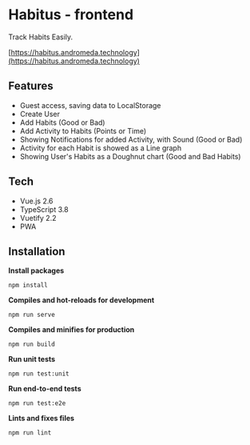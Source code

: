# Habitus - frontend

Track Habits Easily.

[https://habitus.andromeda.technology](https://habitus.andromeda.technology)

## Features

- Guest access, saving data to LocalStorage
- Create User
- Add Habits (Good or Bad)
- Add Activity to Habits (Points or Time)
- Showing Notifications for added Activity, with Sound (Good or Bad)
- Activity for each Habit is showed as a Line graph
- Showing User's Habits as a Doughnut chart (Good and Bad Habits)

## Tech

- Vue.js 2.6
- TypeScript 3.8
- Vuetify 2.2
- PWA

## Installation

**Install packages**

`npm install`

**Compiles and hot-reloads for development**

`npm run serve`

**Compiles and minifies for production**

`npm run build`

**Run unit tests**

`npm run test:unit`

**Run end-to-end tests**

`npm run test:e2e`

**Lints and fixes files**

`npm run lint`
